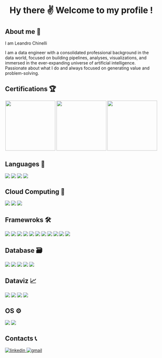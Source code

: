 <h1 align="center"> Hy there ✌ Welcome to my profile !</h1>

## About me 📝

I am Leandro Chinelli

I am a data engineer with a consolidated professional background in the data world, focused on building pipelines, analyses, visualizations, and immersed in the ever-expanding universe of artificial intelligence. 
Passionate about what I do and always focused on generating value and problem-solving.


## Certifications 🏆
<div align="center">
<img height='165px' src="https://images.credly.com/size/340x340/images/119182cf-ca68-495a-a415-bff62dfdcc7e/image.png">
<img height='165px' src="https://images.credly.com/size/340x340/images/73e4a58b-a8ef-41a3-a7db-9183dd269882/image.png">
<img height='165px' src="https://templates.images.credential.net/16509948849242752807044385742422.png">
</div>

## Languages 🧠
<div align="left"> 
<img src="https://img.shields.io/badge/%20-Python-%233776AB?style=for-the-badge&logo=Python&logoColor=white">
<img src="https://img.shields.io/badge/%20-SQL-%23FF0000?style=for-the-badge">
<img src="https://img.shields.io/badge/%20-DAX-%23F2C811?style=for-the-badge&logo=Power BI&logoColor=black">
<img src="https://img.shields.io/badge/%20-M_Language-%23F2C811?style=for-the-badge&logo=Power BI&logoColor=black">

## Cloud Computing 🦾
<div align="left"> 
<img  src="https://img.shields.io/badge/-Amazon%20AWS-%23232F3E?style=for-the-badge&logo=Amazon AWS&logoColor=yellow">
<img  src="https://img.shields.io/badge/-Microsoft%20Azure-%230078D4?style=for-the-badge&logo=Microsoft Azure&logoColor=white">
<img  src="https://img.shields.io/badge/Google_Cloud-FFFFFF?style=for-the-badge&logo=Google%20Cloud">

## Framewroks 🛠️
<div align="left">
<img  src="https://img.shields.io/badge/-Apache%20Spark-%23E25A1C?style=for-the-badge&logo=ApacheSpark&logoColor=white">
<img  src="https://img.shields.io/badge/-Apache%20Airflow-%2316132F?style=for-the-badge&logo=ApacheAirflow&logoColor=white"> 
<img src="https://img.shields.io/badge/-Apache%20Kafka-%23231F20?style=for-the-badge&logo=ApacheKafka&logoColor=white">
<img src="https://img.shields.io/badge/-Databricks-%23FF3621?style=for-the-badge&logo=Databricks&logoColor=black"> 
<img  src="https://img.shields.io/badge/%20-docker-0db7ed?style=for-the-badge&logo=Docker&logoColor=white"> 
<img src="https://img.shields.io/badge/-Jupyter-%23F37626?style=for-the-badge&logo=Jupyter&logoColor=black">
<img  src="https://img.shields.io/badge/-GitHub-%23181717?style=for-the-badge&logo=GitHub&logoColor=white"> 
<img src="https://img.shields.io/badge/-Pandas-%23150458?style=for-the-badge&logo=Pandas&logoColor=white">
<img src="https://img.shields.io/badge/-Flask-%23000000?style=for-the-badge&logo=Flask&logoColor=white">
<img src="https://img.shields.io/badge/FastAPI-03BB85?style=for-the-badge&logo=FastAPI">
<img src="https://img.shields.io/badge/-Snowflake-%2329B5E8?style=for-the-badge&logo=Snowflake&logoColor=white">
  
## Database 🗃️
<div align="left">
<img src="https://img.shields.io/badge/-Oracle-C74634?style=for-the-badge&logo=Oracle">
<img  src="https://img.shields.io/badge/-PostgreSQL-%234169E1?style=for-the-badge&logo=PostgreSQL&logoColor=white">
<img  src="https://img.shields.io/badge/-MySql-%234479A1?style=for-the-badge&logo=MySql&logoColor=white">
<img  src="https://img.shields.io/badge/-SQL%20Server-%23CC2927?style=for-the-badge&logo=Microsoft SQL Server&logoColor=white">
<img src="https://img.shields.io/badge/-MongoDB-%2347A248?style=for-the-badge&logo=MongoDB&logoColor=black">

## Dataviz 📈
<div align="left">
<img src="https://img.shields.io/badge/-Power%20BI-%23F2C811?style=for-the-badge&logo=Power BI&logoColor=black">
<img src="https://img.shields.io/badge/Apache_Superset-03BB85?style=for-the-badge&logo=Apache">
<img  src="https://img.shields.io/badge/Looker-FFFFFF?style=for-the-badge&logo=Looker">
<img  src="https://img.shields.io/badge/Metabase-01A6F0?style=for-the-badge&logo=Metabase&logoColor=white">

## OS ⚙️
<div align="left"> 
<img  src="https://img.shields.io/badge/%20-Linux-%23FCC624?style=for-the-badge&logo=Linux&logoColor=black">
<img  src="https://img.shields.io/badge/Windows-01A6F0?style=for-the-badge&logo=Windows">

## Contacts 📞
<div align="left">
    <a href="https://www.linkedin.com/in/leandrochinelli-datadriven" target="_blank"> 
        <img  alt="linkedin" src="https://img.shields.io/badge/%20-Linkedin-%230A66C2?logo=linkedin&style=for-the-badge">
    <a href="mailto:leandrochinellip@gmail.com?subject=Olá%20Leandro%20Chinelli" target="_blank"> 
        <img alt="gmail" src="https://img.shields.io/badge/-Gmail-%23EA4335?logo=gmail&style=for-the-badge&logoColor=white">
